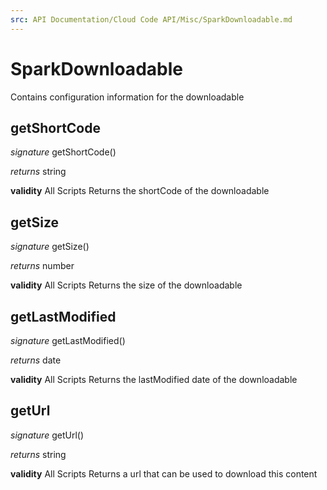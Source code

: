 ```yaml
---
src: API Documentation/Cloud Code API/Misc/SparkDownloadable.md
---
```


# SparkDownloadable

Contains configuration information for the downloadable


## getShortCode
_signature_ getShortCode()</p>
_returns_ string</p>
<b>validity</b> All Scripts
Returns the shortCode of the downloadable

## getSize
_signature_ getSize()</p>
_returns_ number</p>
<b>validity</b> All Scripts
Returns the size of the downloadable

## getLastModified
_signature_ getLastModified()</p>
_returns_ date</p>
<b>validity</b> All Scripts
Returns the lastModified date of the downloadable

## getUrl
_signature_ getUrl()</p>
_returns_ string</p>
<b>validity</b> All Scripts
Returns a url that can be used to download this content

